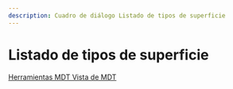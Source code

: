 ```yaml
---
description: Cuadro de diálogo Listado de tipos de superficie
---
```


# Listado de tipos de superficie

[Herramientas MDT Vista de MDT](../fichas-de-herramientas/ficha-de-herramientas-mdt/vista-de-mdt.md)

